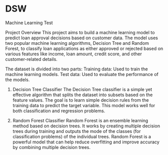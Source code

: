 # DSW
Machine Learning Test

Project Overview
This project aims to build a machine learning model to predict loan approval decisions based on customer data. The model uses two popular machine learning algorithms, Decision Tree and Random Forest, to classify loan applications as either approved or rejected based on various features like income, loan amount, credit score, and other customer-related details.

The dataset is divided into two parts:
Training data: Used to train the machine learning models.
Test data: Used to evaluate the performance of the models.

1. Decision Tree Classifier
The Decision Tree classifier is a simple yet effective algorithm that splits the dataset into subsets based on the feature values. The goal is to learn simple decision rules from the training data to predict the target variable. This model works well for both classification and regression problems.

2. Random Forest Classifier
Random Forest is an ensemble learning method based on decision trees. It works by creating multiple decision trees during training and outputs the mode of the classes (for classification problems) of the individual trees. Random Forest is a powerful model that can help reduce overfitting and improve accuracy by combining multiple decision trees.
